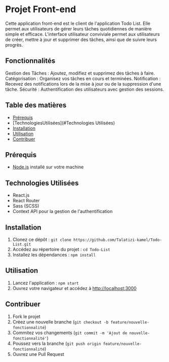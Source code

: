 # Projet Front-end

Cette application front-end est le client de l'application Todo List. Elle permet aux utilisateurs de gérer leurs tâches quotidiennes de manière simple et efficace. L'interface utilisateur conviviale permet aux utilisateurs de créer, mettre à jour et supprimer des tâches, ainsi que de suivre leurs progrès.

## Fonctionnalités

Gestion des Tâches : Ajoutez, modifiez et supprimez des tâches à faire.
Catégorisation : Organisez vos tâches en cours et terminées.
Notification : Recevez des notifications lors de la mise à jour ou de la suppression d'une tâche.
Sécurité : Authentification des utilisateurs avec gestion des sessions.

## Table des matières

- [Prérequis](#prérequis)
- [TechnologiesUtilisées](#Technologies Utilisées)
- [Installation](#installation)
- [Utilisation](#utilisation)
- [Contribuer](#contribuer)

## Prérequis

- [Node.js](https://nodejs.org/) installé sur votre machine

## Technologies Utilisées

- React.js
- React Router
- Sass (SCSS)
- Context API pour la gestion de l'authentification

## Installation

1. Clonez ce dépôt : `git clone https://github.com/Talatizi-kamel/Todo-List.git`
2. Accédez au répertoire du projet : `cd Todo-List`
3. Installez les dépendances : `npm install`

## Utilisation

1. Lancez l'application : `npm start`
2. Ouvrez votre navigateur et accédez à [http://localhost:3000](http://localhost:3000)

## Contribuer

1. Fork le projet
2. Créez une nouvelle branche (`git checkout -b feature/nouvelle-fonctionnalité`)
3. Commitez vos changements (`git commit -m 'Ajout de nouvelle-fonctionnalité'`)
4. Poussez vers la branche (`git push origin feature/nouvelle-fonctionnalité`)
5. Ouvrez une Pull Request
